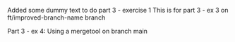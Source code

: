 
Added some dummy text to do 
part 3 - exercise 1
This is for part 3 - ex 3 on ft/improved-branch-name branch

Part 3 - ex 4: Using a mergetool on branch main
